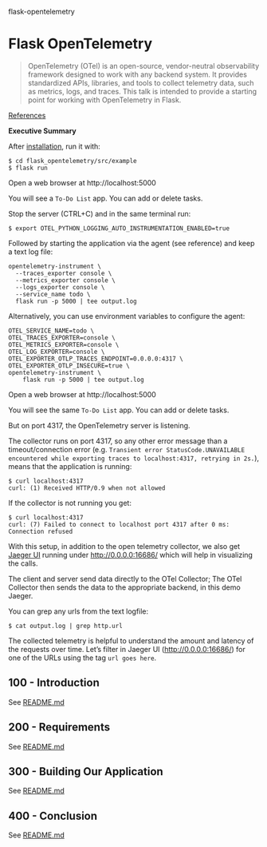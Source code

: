 flask-opentelemetry
# Flask OpenTelemetry

> OpenTelemetry (OTel) is an open-source, vendor-neutral observability framework designed to work with any backend system. It provides standardized APIs, libraries, and tools to collect telemetry data, such as metrics, logs, and traces. This talk is intended to provide a starting point for working with OpenTelemetry in Flask.

[References](./REFERENCES.md)

**Executive Summary**

After [installation](./300/100/README.md), run it with:

```
$ cd flask_opentelemetry/src/example
$ flask run
```

Open a web browser at http://localhost:5000

You will see a ```To-Do List``` app. You can add or delete tasks.

Stop the server (CTRL+C) and in the same terminal run:

```
$ export OTEL_PYTHON_LOGGING_AUTO_INSTRUMENTATION_ENABLED=true
```

Followed by starting the application via the agent (see reference) and keep a text log file:

```
opentelemetry-instrument \
  --traces_exporter console \
  --metrics_exporter console \
  --logs_exporter console \
  --service_name todo \
  flask run -p 5000 | tee output.log
```

Alternatively, you can use environment variables to configure the agent:

```
OTEL_SERVICE_NAME=todo \
OTEL_TRACES_EXPORTER=console \
OTEL_METRICS_EXPORTER=console \
OTEL_LOG_EXPORTER=console \
OTEL_EXPORTER_OTLP_TRACES_ENDPOINT=0.0.0.0:4317 \
OTEL_EXPORTER_OTLP_INSECURE=true \
opentelemetry-instrument \
    flask run -p 5000 | tee output.log
```

Open a web browser at http://localhost:5000

You will see the same ```To-Do List``` app. You can add or delete tasks.

But on port 4317, the OpenTelemetry server is listening.

The collector runs on port 4317, so any other error message than a timeout/connection error (e.g. ```Transient error StatusCode.UNAVAILABLE encountered while exporting traces to localhost:4317, retrying in 2s.```), means that the application is running:

```
$ curl localhost:4317
curl: (1) Received HTTP/0.9 when not allowed
```

If the collector is not running you get:

```
$ curl localhost:4317
curl: (7) Failed to connect to localhost port 4317 after 0 ms: Connection refused
```

With this setup, in addition to the open telemetry collector, we also get [Jaeger UI](https://github.com/jaegertracing/jaeger-ui) running under http://0.0.0.0:16686/ which will help in visualizing the calls.

The client and server send data directly to the OTel Collector;
The OTel Collector then sends the data to the appropriate backend, in this demo Jaeger.

You can grep any urls from the text logfile:

```
$ cat output.log | grep http.url
```

The collected telemetry is helpful to understand the amount and latency of the requests over time. Let’s filter in Jaeger UI (http://0.0.0.0:16686/) for one of the URLs using the tag ``` url goes here ```.



## 100 - Introduction

See [README.md](./100/README.md)

## 200 - Requirements

See [README.md](./200/README.md)

## 300 - Building Our Application

See [README.md](./300/README.md)

## 400 - Conclusion

See [README.md](./400/README.md)
